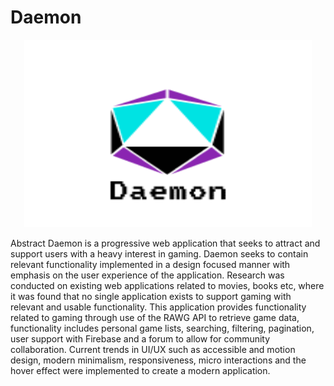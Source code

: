 # Daemon
<p align="center">
   <img width="460" height="300" src=src/images/daemon_logo.png>

</p>

Abstract
Daemon is a progressive web application that seeks to attract and support users with a heavy interest in gaming. Daemon seeks to contain relevant functionality implemented in a design focused manner with emphasis on the user experience of the application. Research was conducted on existing web applications related to movies, books etc, where it was found that no single application exists to support gaming with relevant and usable functionality. This application provides functionality related to gaming through use of the RAWG API to retrieve game data, functionality includes personal game lists, searching, filtering, pagination, user support with Firebase and a forum to allow for community collaboration. Current trends in UI/UX such as accessible and motion design, modern minimalism, responsiveness, micro interactions and the hover effect were implemented to create a modern application.

